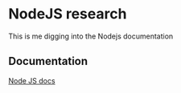 # NodeJS research

This is me digging into the Nodejs documentation

## Documentation

[Node JS docs](https://nodejs.org/en/docs/)
